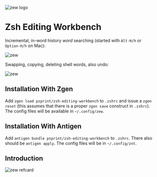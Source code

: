 ![zew logo](http://imageshack.com/a/img910/7592/HGM1Wo.gif)

# Zsh Editing Workbench

Incremental, in-word history _word_ searching (started with `Alt-H/h` or `Option-H/h` on Mac):

![zew](http://imageshack.com/a/img907/1065/lJmzII.gif)

Swapping, copying, deleting shell words, also undo:

![zew](http://imageshack.com/a/img908/7765/zpdjOK.gif)

## Installation With Zgen

Add `zgen load psprint/zsh-editing-workbench` to `.zshrc` and issue a `zgen reset` (this assumes that there is a proper `zgen save` construct in `.zshrc`).
The config files will be available in `~/.config/zew`.

## Installation With Antigen
Add `antigen bundle psprint/zsh-editing-workbench` to `.zshrc`. There also
should be `antigen apply`. The config files will be in `~/.config/znt`.

## Introduction

![zew refcard](http://imageshack.com/a/img905/6423/XfzdYE.png)

